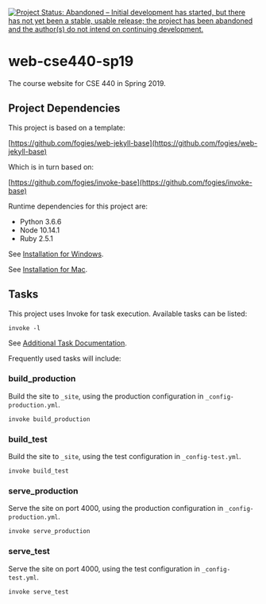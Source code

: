 [![Project Status: Abandoned – Initial development has started, but there has not yet been a stable, usable release; the project has been abandoned and the author(s) do not intend on continuing development.](https://www.repostatus.org/badges/latest/abandoned.svg)](https://www.repostatus.org/#abandoned)

# web-cse440-sp19

The course website for CSE 440 in Spring 2019.

## Project Dependencies

This project is based on a template:

[https://github.com/fogies/web-jekyll-base](https://github.com/fogies/web-jekyll-base)

Which is in turn based on:

[https://github.com/fogies/invoke-base](https://github.com/fogies/invoke-base)

Runtime dependencies for this project are:
- Python 3.6.6
- Node 10.14.1
- Ruby 2.5.1

See [Installation for Windows](https://github.com/uwcse440/web-cse440-sp19/blob/master/readme/install_windows.md).

See [Installation for Mac](https://github.com/uwcse440/web-cse440-sp19/blob/master/readme/install_mac.md).

## Tasks

This project uses Invoke for task execution. Available tasks can be listed:

`invoke -l`

See [Additional Task Documentation](https://github.com/uwcse440/web-cse440-sp19/blob/master/readme/invoke.md).

Frequently used tasks will include:

### build_production

Build the site to `_site`, using the production configuration in `_config-production.yml`.

`invoke build_production` 

### build_test

Build the site to `_site`, using the test configuration in `_config-test.yml`.

`invoke build_test` 

### serve_production

Serve the site on port 4000, using the production configuration in `_config-production.yml`.

`invoke serve_production` 

### serve_test

Serve the site on port 4000, using the test configuration in `_config-test.yml`.

`invoke serve_test` 

